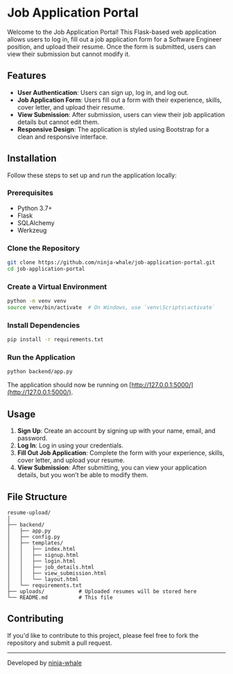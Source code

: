 # Job Application Portal

Welcome to the Job Application Portal! This Flask-based web application allows users to log in, fill out a job application form for a Software Engineer position, and upload their resume. Once the form is submitted, users can view their submission but cannot modify it.

## Features

- **User Authentication**: Users can sign up, log in, and log out.
- **Job Application Form**: Users fill out a form with their experience, skills, cover letter, and upload their resume.
- **View Submission**: After submission, users can view their job application details but cannot edit them.
- **Responsive Design**: The application is styled using Bootstrap for a clean and responsive interface.

## Installation

Follow these steps to set up and run the application locally:

### Prerequisites

- Python 3.7+
- Flask
- SQLAlchemy
- Werkzeug

### Clone the Repository

```bash
git clone https://github.com/ninja-whale/job-application-portal.git
cd job-application-portal
```

### Create a Virtual Environment

```bash
python -m venv venv
source venv/bin/activate  # On Windows, use `venv\Scripts\activate`
```

### Install Dependencies

```bash
pip install -r requirements.txt
```

### Run the Application

```bash
python backend/app.py
```

The application should now be running on [http://127.0.0.1:5000/](http://127.0.0.1:5000/).

## Usage

1. **Sign Up**: Create an account by signing up with your name, email, and password.
2. **Log In**: Log in using your credentials.
3. **Fill Out Job Application**: Complete the form with your experience, skills, cover letter, and upload your resume.
4. **View Submission**: After submitting, you can view your application details, but you won’t be able to modify them.

## File Structure

```plaintext
resume-upload/
│
├── backend/
│   ├── app.py
│   ├── config.py
│   ├── templates/
│   │   ├── index.html
│   │   ├── signup.html
│   │   ├── login.html
│   │   ├── job_details.html
│   │   ├── view_submission.html
│   │   └── layout.html
│   └── requirements.txt
├── uploads/           # Uploaded resumes will be stored here
└── README.md          # This file
```

## Contributing

If you'd like to contribute to this project, please feel free to fork the repository and submit a pull request.

---

Developed by [ninja-whale](https://github.com/ninja-whale)
```

